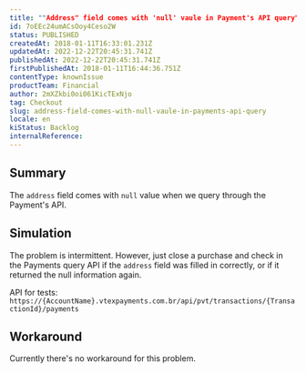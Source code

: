```yaml
---
title: ""Address" field comes with 'null' vaule in Payment's API query"
id: 7oEEc24umACsOoy4Ceso2W
status: PUBLISHED
createdAt: 2018-01-11T16:33:01.231Z
updatedAt: 2022-12-22T20:45:31.741Z
publishedAt: 2022-12-22T20:45:31.741Z
firstPublishedAt: 2018-01-11T16:44:36.751Z
contentType: knownIssue
productTeam: Financial
author: 2mXZkbi0oi061KicTExNjo
tag: Checkout
slug: address-field-comes-with-null-vaule-in-payments-api-query
locale: en
kiStatus: Backlog
internalReference: 
---
```


## Summary

The `address` field comes with `null` value when we query through the Payment's API.

## Simulation

The problem is intermittent. However, just close a purchase and check in the Payments query API if the `address` field was filled in correctly, or if it returned the null information again.

API for tests:
`https://{AccountName}.vtexpayments.com.br/api/pvt/transactions/{TransactionId}/payments`

## Workaround

Currently there's no workaround for this problem.

